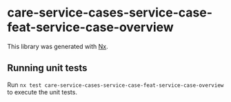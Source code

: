 # care-service-cases-service-case-feat-service-case-overview

This library was generated with [Nx](https://nx.dev).

## Running unit tests

Run `nx test care-service-cases-service-case-feat-service-case-overview` to execute the unit tests.
